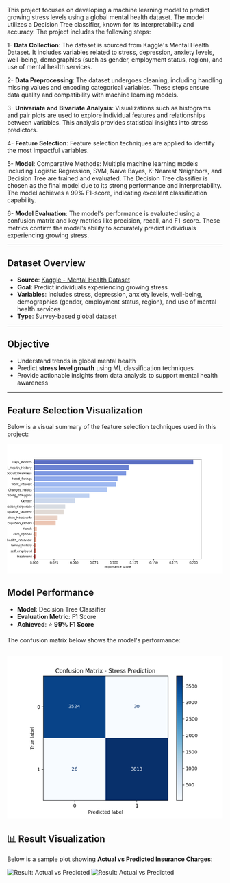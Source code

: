This project focuses on developing a machine learning model to predict growing stress levels using a global mental health dataset. The model utilizes a Decision Tree classifier, known for its interpretability and accuracy. The project includes the following steps:

1- **Data Collection**: The dataset is sourced from Kaggle's Mental Health Dataset. It includes variables related to stress, depression, anxiety levels, well-being, demographics (such as gender, employment status, region), and use of mental health services.

2- **Data Preprocessing**: The dataset undergoes cleaning, including handling missing values and encoding categorical variables. These steps ensure data quality and compatibility with machine learning models.

3- **Univariate and Bivariate Analysis**: Visualizations such as histograms and pair plots are used to explore individual features and relationships between variables. This analysis provides statistical insights into stress predictors.

4- **Feature Selection**: Feature selection techniques are applied to identify the most impactful variables. 

5- **Model**: Comparative Methods: Multiple machine learning models including Logistic Regression, SVM, Naive Bayes, K-Nearest Neighbors, and Decision Tree are trained and evaluated.
The Decision Tree classifier is chosen as the final model due to its strong performance and interpretability. The model achieves a 99% F1-score, indicating excellent classification capability.

6- **Model Evaluation**: The model's performance is evaluated using a confusion matrix and key metrics like precision, recall, and F1-score. These metrics confirm the model’s ability to accurately predict individuals experiencing growing stress.
                                                           

    

---

## Dataset Overview

- **Source**: [Kaggle - Mental Health Dataset](https://www.kaggle.com/datasets/divaniazzahra/mental-health-dataset)
- **Goal**: Predict individuals experiencing growing stress
- **Variables**: Includes stress, depression, anxiety levels, well-being, demographics (gender, employment status, region), and use of mental health services
- **Type**: Survey-based global dataset

---

## Objective

- Understand trends in global mental health
- Predict **stress level growth** using ML classification techniques
- Provide actionable insights from data analysis to support mental health awareness

---

## Feature Selection Visualization

Below is a visual summary of the feature selection techniques used in this project:

![Feature Selection Plot](images/feature_selection_plot.png)

## Model Performance

- **Model**: Decision Tree Classifier  
- **Evaluation Metric**: F1 Score  
- **Achieved**: ⭐ **99% F1 Score**

The confusion matrix below shows the model's performance:

![Confusion Matrix](images/confusion_matrix.png)
---

## 📊 Result Visualization

Below is a sample plot showing **Actual vs Predicted Insurance Charges**:

![Result: Actual vs Predicted](Screenshot(120).png)
![Result: Actual vs Predicted](Screenshot(119).png)
